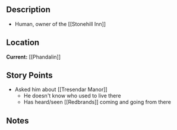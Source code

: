 ## Description
- Human, owner of the [[Stonehill Inn]]
## Location
**Current:** [[Phandalin]]
## Story Points
- Asked him about [[Tresendar Manor]]
	- He doesn't know who used to live there
	- Has heard/seen [[Redbrands]] coming and going from there
## Notes
